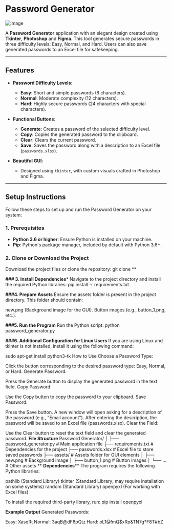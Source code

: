 # Password Generator
![image](https://github.com/user-attachments/assets/15ec2556-daad-4cc0-8c1a-f6c098e510a7)


A **Password Generator** application with an elegant design created using **Tkinter**, **Photoshop** and **Figma**. This tool generates secure passwords in three difficulty levels: Easy, Normal, and Hard. Users can also save generated passwords to an Excel file for safekeeping. 

---

## Features

- **Password Difficulty Levels**:
  - **Easy**: Short and simple passwords (6 characters).
  - **Normal**: Moderate complexity (12 characters).
  - **Hard**: Highly secure passwords (24 characters with special characters).

- **Functional Buttons**:
  - **Generate**: Creates a password of the selected difficulty level.
  - **Copy**: Copies the generated password to the clipboard.
  - **Clear**: Clears the current password.
  - **Save**: Saves the password along with a description to an Excel file (`passwords.xlsx`).

- **Beautiful GUI**:
  - Designed using `tkinter`, with custom visuals crafted in Photoshop and Figma.

---

## Setup Instructions

Follow these steps to set up and run the Password Generator on your system:

### 1. Prerequisites
- **Python 3.6 or higher**: Ensure Python is installed on your machine.
- **Pip**: Python's package manager, included by default with Python 3.6+.

### 2. Clone or Download the Project
Download the project files or clone the repository:
git clone <repository-url>
**

**### 3. Install Dependencies***
Navigate to the project directory and install the required Python libraries:
pip install -r requirements.txt

**###4. Prepare Assets**
Ensure the assets folder is present in the project directory. This folder should contain:

new.png (Background image for the GUI).
Button images (e.g., button_1.png, etc.).

**###5. Run the Program**
Run the Python script:
python password_generator.py

**###6. Additional Configuration for Linux Users**
If you are using Linux and tkinter is not installed, install it using the following command:

sudo apt-get install python3-tk
How to Use
Choose a Password Type:

Click the button corresponding to the desired password type: Easy, Normal, or Hard.
Generate Password:

Press the Generate button to display the generated password in the text field.
Copy Password:

Use the Copy button to copy the password to your clipboard.
Save Password:

Press the Save button. A new window will open asking for a description of the password (e.g., "Email account"). After entering the description, the password will be saved to an Excel file (passwords.xlsx).
Clear the Field:

Use the Clear button to reset the text field and clear the generated password.
**File Structure**
Password Generator/
│
├── password_generator.py      # Main application file
├── requirements.txt           # Dependencies for the project
├── passwords.xlsx             # Excel file to store saved passwords
├── assets/                    # Assets folder for GUI elements
│   ├── new.png                # Background image
│   ├── button_1.png           # Button images
│   └── ...                    # Other assets
**
**Dependencies****
The program requires the following Python libraries:

pathlib (Standard Library)
tkinter (Standard Library; may require installation on some systems)
random (Standard Library)
openpyxl (For working with Excel files)

To install the required third-party library, run:
pip install openpyxl

**Example Output**
Generated Passwords:

Easy: XasqRt
Normal: 3aqB@dF6pQtz
Hard: oL1@!mQ$xRp&TN7g*F8T#bZ
